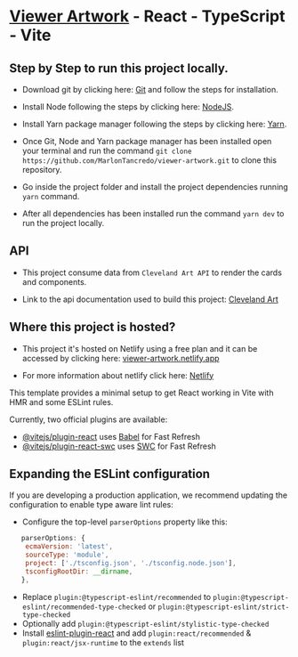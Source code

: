 # [Viewer Artwork](https://viewer-artwork.netlify.app/) - React - TypeScript - Vite

## Step by Step to run this project locally.

-   Download git by clicking here: [Git](https://git-scm.com/download/win) and follow the steps for installation.

-   Install Node following the steps by clicking here: [NodeJS](https://docs.npmjs.com/downloading-and-installing-node-js-and-npm).

-   Install Yarn package manager following the steps by clicking here: [Yarn](https://classic.yarnpkg.com/lang/en/docs/install/#windows-stable).

-   Once Git, Node and Yarn package manager has been installed open your terminal and run the command `git clone https://github.com/MarlonTancredo/viewer-artwork.git` to clone this repository.

-   Go inside the project folder and install the project dependencies running `yarn` command.

-   After all dependencies has been installed run the command `yarn dev` to run the project locally.

## API

-   This project consume data from `Cleveland Art API` to render the cards and components.

-   Link to the api documentation used to build this project: [Cleveland Art](https://openaccess-api.clevelandart.org/)

## Where this project is hosted?

-   This project it's hosted on Netlify using a free plan and it can be accessed by clicking here: [viewer-artwork.netlify.app](https://viewer-artwork.netlify.app/)

-   For more information about netlify click here: [Netlify](https://docs.netlify.com/)

This template provides a minimal setup to get React working in Vite with HMR and some ESLint rules.

Currently, two official plugins are available:

-   [@vitejs/plugin-react](https://github.com/vitejs/vite-plugin-react/blob/main/packages/plugin-react/README.md) uses [Babel](https://babeljs.io/) for Fast Refresh
-   [@vitejs/plugin-react-swc](https://github.com/vitejs/vite-plugin-react-swc) uses [SWC](https://swc.rs/) for Fast Refresh

## Expanding the ESLint configuration

If you are developing a production application, we recommend updating the configuration to enable type aware lint rules:

-   Configure the top-level `parserOptions` property like this:

```js
   parserOptions: {
    ecmaVersion: 'latest',
    sourceType: 'module',
    project: ['./tsconfig.json', './tsconfig.node.json'],
    tsconfigRootDir: __dirname,
   },
```

-   Replace `plugin:@typescript-eslint/recommended` to `plugin:@typescript-eslint/recommended-type-checked` or `plugin:@typescript-eslint/strict-type-checked`
-   Optionally add `plugin:@typescript-eslint/stylistic-type-checked`
-   Install [eslint-plugin-react](https://github.com/jsx-eslint/eslint-plugin-react) and add `plugin:react/recommended` & `plugin:react/jsx-runtime` to the `extends` list

